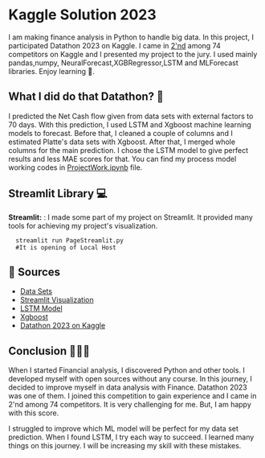 # Kaggle Solution 2023

I am making finance analysis in Python to handle big data. In this project, I participated  Datathon 2023 on Kaggle. I came in [2'nd](https://www.kaggle.com/competitions/new-shell-cashflow-datathon-2023/leaderboard) among 74 competitors on Kaggle and I presented my project to the jury. I used mainly pandas,numpy, NeuralForecast,XGBRegressor,LSTM and MLForecast libraries. Enjoy learning 🧭.

## What I did do that Datathon? 🔎

I predicted the Net Cash flow given from  data sets with external factors to 70 days. With this prediction, I used LSTM and Xgboost machine learning models to forecast. Before that, I cleaned a couple of columns and I estimated Platte's data sets with Xgboost. After that, I merged whole columns for the main prediction. I chose the LSTM model to give perfect results and less MAE scores for that. You can find my process model working codes in [ProjectWork.ipynb](https://github.com/Ybatuhan-EcoBooster/Kaggle-Solution-2023/blob/main/ProjectWork.ipynb) file.

## Streamlit Library 💻
**Streamlit:** : I made some part of my project on Streamlit. It provided many tools for achieving my project's visualization.
```RUN COMMAND
  streamlit run PageStreamlit.py
  #It is opening of Local Host
```
## 📌 Sources 
- [Data Sets](https://www.kaggle.com/competitions/new-shell-cashflow-datathon-2023/data)
- [Streamlit Visualization](https://docs.streamlit.io/)
- [LSTM Model](https://nixtla.github.io/neuralforecast/models.lstm.html)
- [Xgboost](https://forecastegy.com/posts/multiple-time-series-forecasting-with-xgboost-in-python/)
- [Datathon 2023 on Kaggle](https://www.kaggle.com/competitions/new-shell-cashflow-datathon-2023/overview)

## Conclusion 👨🏻‍💻

When I started Financial analysis, I discovered Python and other tools. I developed myself with open sources without any course. In this journey, I decided to improve myself in data analysis with Finance. Datathon 2023 was one of them. I joined this competition to gain experience and I came in 2'nd among 74 competitors. It is very challenging for me. But, I am happy with this score. 

I struggled to improve which ML model will be perfect for my data set prediction. When I found LSTM, I try each way to succeed. I learned many things on this journey. I will be increasing my skill with these mistakes.
